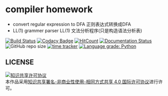 # compiler homework

-   convert regular expression to DFA 正则表达式转换成DFA
-   LL(1) grammer parser LL(1) 文法分析程序(只是构造语法分析表)

[![Build Status](https://travis-ci.com/chenboshuo/compilers_homework.svg?branch=main)](https://travis-ci.com/chenboshuo/compilers_homework)
[![Codacy Badge](https://api.codacy.com/project/badge/Grade/d1ba4811fe714735a88dd3930ecf3575)](https://app.codacy.com/gh/chenboshuo/compilers_homework?utm_source=github.com&utm_medium=referral&utm_content=chenboshuo/compilers_homework&utm_campaign=Badge_Grade)
[![HitCount](http://hits.dwyl.com/chenboshuo/compilers_homeworks.svg)](http://hits.dwyl.com/chenboshuo/compilers_homeworks)
[![Documentation Status](https://readthedocs.org/projects/compilers-homework/badge/?version=latest)](https://compilers-homework.readthedocs.io/en/latest/?badge=latest)
![GitHub repo size](https://img.shields.io/github/repo-size/chenboshuo/compilers_homework.svg)
[![time tracker](https://wakatime.com/badge/github/chenboshuo/compilers_homework.svg)](https://wakatime.com/badge/github/chenboshuo/compilers_homework)
[![Language grade: Python](https://img.shields.io/lgtm/grade/python/g/chenboshuo/compilers_homework.svg?logo=lgtm&logoWidth=18)](https://lgtm.com/projects/g/chenboshuo/compilers_homework/context:python)

## LICENSE
<a rel="license" href="http://creativecommons.org/licenses/by-nc-sa/4.0/"><img alt="知识共享许可协议" style="border-width:0" src="https://i.creativecommons.org/l/by-nc-sa/4.0/88x31.png" /></a><br />本作品采用<a rel="license" href="http://creativecommons.org/licenses/by-nc-sa/4.0/">知识共享署名-非商业性使用-相同方式共享 4.0 国际许可协议</a>进行许可。
